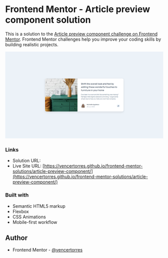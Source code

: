 # Frontend Mentor - Article preview component solution

This is a solution to the [Article preview component challenge on Frontend Mentor](https://www.frontendmentor.io/challenges/article-preview-component-dYBN_pYFT). Frontend Mentor challenges help you improve your coding skills by building realistic projects. 

![](screenshot.png)

### Links

- Solution URL: []()
- Live Site URL: [https://vencertorres.github.io/frontend-mentor-solutions/article-preview-component/](https://vencertorres.github.io/frontend-mentor-solutions/article-preview-component/)

### Built with

- Semantic HTML5 markup
- Flexbox
- CSS Animations
- Mobile-first workflow

## Author

- Frontend Mentor - [@vencertorres](https://www.frontendmentor.io/profile/vencertorres)
